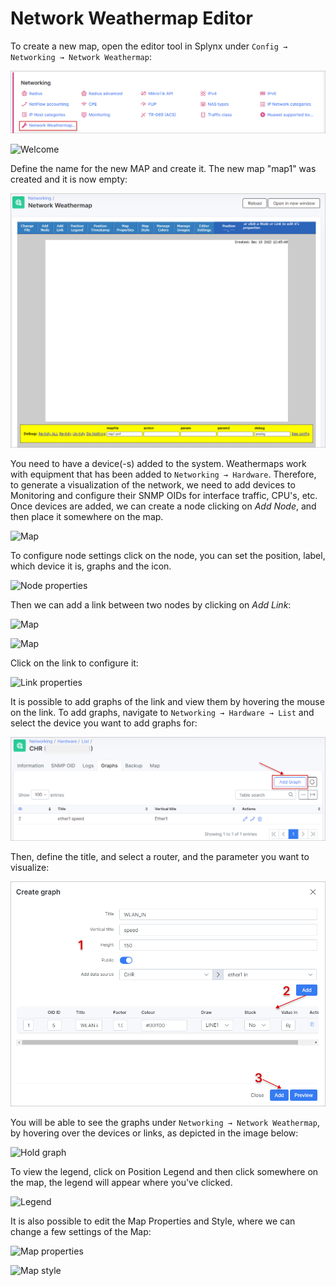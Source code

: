 Network Weathermap Editor
=========================

To create a new map, open the editor tool in Splynx under `Config → Networking → Network Weathermap`:

![Settings](menu.png)

![Welcome](welcome.png)


Define the name for the new MAP and create it. The new map "map1" was created and it is now empty:

![Map](map.png)


You need to have a device(-s) added to the system. Weathermaps work with equipment that has been added to `Networking → Hardware`. Therefore, to generate a visualization of the network, we need to add devices to Monitoring and configure their SNMP OIDs for interface traffic, CPU's, etc. Once devices are added, we can create a node clicking on *Add Node*, and then place it somewhere on the map.

![Map](map2.png)

To configure node settings click on the node, you can set the position, label, which device it is, graphs and the icon.

![Node properties](node_properties.png)

Then we can add a link between two nodes by clicking on *Add Link*:

![Map](map3.png)

![Map](map4.png)


Click on the link to configure it:

![Link properties](link_properties.png)


 It is possible to add graphs of the link and view them by hovering the mouse on the link. To add graphs, navigate to `Networking → Hardware → List` and select the device you want to add graphs for:

 ![Graph](graph.png)


 Then, define the title, and select a router, and the parameter you want to visualize:

 ![Graph](graph2.png)


 You will be able to see the graphs under `Networking → Network Weathermap`, by hovering over the devices or links, as depicted in the image below:

![Hold graph](hold_graph.png)


To view the legend, click on Position Legend and then click somewhere on the map, the legend will appear where you've clicked.

![Legend](legend.png)


It is also possible to edit the Map Properties and Style, where we can change a few settings of the Map:

![Map properties](map5.png)

![Map style](style.png)
